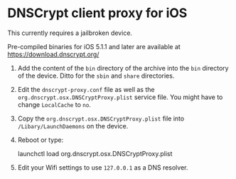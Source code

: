 
DNSCrypt client proxy for iOS
=============================

This currently requires a jailbroken device.

Pre-compiled binaries for iOS 5.1.1 and later are available at
https://download.dnscrypt.org/

1) Add the content of the `bin` directory of the archive into the `bin`
directory of the device. Ditto for the `sbin` and `share` directories.

2) Edit the `dnscrypt-proxy.conf` file as well as the
`org.dnscrypt.osx.DNSCryptProxy.plist` service file. You might have to
change `LocalCache` to `no`.

3) Copy the `org.dnscrypt.osx.DNSCryptProxy.plist` file into
`/Libary/LaunchDaemons` on the device.

4) Reboot or type:

    launchctl load org.dnscrypt.osx.DNSCryptProxy.plist

5) Edit your Wifi settings to use `127.0.0.1` as a DNS resolver.
